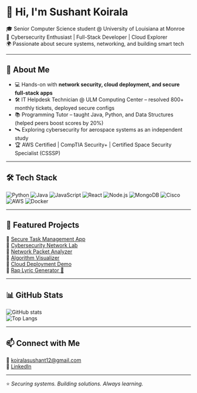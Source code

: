 # 👋 Hi, I'm Sushant Koirala  

🎓 Senior Computer Science student @ University of Louisiana at Monroe  
🔐 Cybersecurity Enthusiast | Full-Stack Developer | Cloud Explorer  
🌍 Passionate about secure systems, networking, and building smart tech  

---

## 🚀 About Me
- 💻 Hands-on with **network security, cloud deployment, and secure full-stack apps**  
- 🛠️ IT Helpdesk Technician @ ULM Computing Center – resolved 800+ monthly tickets, deployed secure configs  
- 📚 Programming Tutor – taught Java, Python, and Data Structures (helped peers boost scores by 20%)  
- 🛰️ Exploring cybersecurity for aerospace systems as an independent study  
- 🏆 AWS Certified | CompTIA Security+ | Certified Space Security Specialist (CSSSP)  

---

## 🛠️ Tech Stack
![Python](https://img.shields.io/badge/Python-3776AB?style=for-the-badge&logo=python&logoColor=white)
![Java](https://img.shields.io/badge/Java-007396?style=for-the-badge&logo=java&logoColor=white)
![JavaScript](https://img.shields.io/badge/JavaScript-F7DF1E?style=for-the-badge&logo=javascript&logoColor=black)
![React](https://img.shields.io/badge/React-20232A?style=for-the-badge&logo=react&logoColor=61DAFB)
![Node.js](https://img.shields.io/badge/Node.js-43853D?style=for-the-badge&logo=node-dot-js&logoColor=white)
![MongoDB](https://img.shields.io/badge/MongoDB-4EA94B?style=for-the-badge&logo=mongodb&logoColor=white)
![Cisco](https://img.shields.io/badge/Cisco-1BA0D7?style=for-the-badge&logo=cisco&logoColor=white)
![AWS](https://img.shields.io/badge/AWS-232F3E?style=for-the-badge&logo=amazon-aws&logoColor=white)
![Docker](https://img.shields.io/badge/Docker-2496ED?style=for-the-badge&logo=docker&logoColor=white)

---

## 📌 Featured Projects
🔹 [Secure Task Management App](https://github.com/yourusername/secure-task-manager)  
🔹 [Cybersecurity Network Lab](https://github.com/yourusername/cybersecurity-network-lab)  
🔹 [Network Packet Analyzer](https://github.com/yourusername/network-packet-analyzer)  
🔹 [Algorithm Visualizer](https://github.com/yourusername/algorithm-visualizer)  
🔹 [Cloud Deployment Demo](https://github.com/yourusername/cloud-deployment-demo)  
🔹 [Rap Lyric Generator 🎵](https://github.com/yourusername/rap-lyric-generator)  

---

## 📊 GitHub Stats
![GitHub stats](https://github-readme-stats.vercel.app/api?username=yourusername&show_icons=true&theme=radical)  
![Top Langs](https://github-readme-stats.vercel.app/api/top-langs/?username=yourusername&layout=compact&theme=radical)  

---

## 📫 Connect with Me
📧 [koiralasushant12@gmail.com](mailto:koiralasushant12@gmail.com)  
🔗 [LinkedIn](https://linkedin.com/in/sushant-koirala-71b589252)  

---
⭐️ *Securing systems. Building solutions. Always learning.*  
